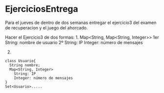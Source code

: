 # EjerciciosEntrega

Para el jueves de dentro de dos semanas entregar el ejercicio3 del examen de recuperacion y el juego del ahorcado.

Hacer el Ejercicio3 de dos formas:
  1. 
    Map<String, Map<String, Integer>>
    1er String: nombre de usuario
    2º String: IP
    Integer: número de mensajes
    
  2.  
    class Usuario{
      String nombre;
      Map<String, Integer>
        String: IP
        Integer: número de mensajes
    }
    Set<Usuario>.....
